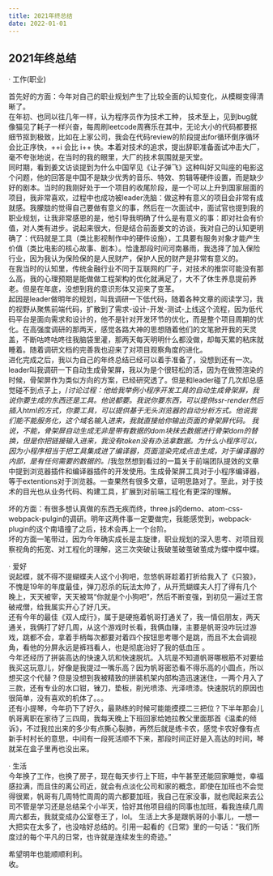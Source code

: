 ```yaml
---
title: 2021年终总结  
date: 2022-01-01
---
```

## 2021年终总结  

· 工作(职业)  

首先好的方面：今年对自己的职业规划产生了比较全面的认知变化，从模糊变得清晰了。  
在年初、也同以往几年一样，认为程序员作为技术工种， 技术至上，见到bug就像猫见了耗子一样兴奋，每周刷leetcode周赛乐在其中，无论大小的代码都要抠细节抠到极致，比如在上家公司，我会在代码review的阶段提出for循环倒序循环会比正序快，++i 会比 i++ 快。本着对技术的追求，提出辞职准备面试冲击大厂，毫不夸张地说，在当时的我的眼里，大厂的技术氛围就是天堂。  
同时期，看到姜文访谈提到为什么中国罕见《让子弹飞》这种叫好又叫座的电影这个问题，他的回答是中国不是缺少优秀的音乐、特效、剪辑等硬件设置，而是缺少好的剧本。当时的我刚好处于一个项目的收尾阶段，是一个可以上升到国家层面的项目，我非常喜欢，过程中也成功被leader洗脑：做这种有意义的项目会非常有成就感。我朦胧的觉得自己要做有意义的事，然后在一次面试中，面试官也提到我的职业规划，让我非常感恩的是，他引导我明确了什么是有意义的事：即对社会有价值，对人类有进步。说起来很大，但是结合前面姜文的访谈，我对自己的认知更明确了：代码就是工具（类比影视制作中的硬件设施），工具要有服务对象才能产生价值（类比电影的核心故事、剧本）。恰逢那段时间河南暴雨，我选择了加入保险行业，因为我认为保险保的是人民财产，保护人民的财产是非常有意义的。  
在我当时的认知里，传统金融行业不同于互联网的厂子，对技术的推崇可能没有那么高，我的心理预期是能做做工程架构的优化就满足了，大不了休生养息提前养老。但是在年底，没想到我的意识形体又迎来了变革。  
起因是leader做明年的规划，叫我调研一下低代码，随着各种文章的阅读学习，我的视野从聚焦前端代码，扩散到了需求-设计-开发-测试-上线这个流程，因为低代码平台是面向需求和设计的，他不是针对开发环节的优化，而是整个项目周期的优化。在高强度调研的那两天，感觉各路大神的思想随着他们的文笔掀开我的天灵盖，不断咕咚咕咚往我脑袋里灌，那两天每天明明什么都没做，却每天累的粘床就睡着。随着调研文档的完善我也迎来了对项目观察角度的进化。  
进化完成之后，我以为自己的年终总结已经可以着手准备了，没想到还有一次。  
leader叫我调研一下自动生成骨架屏，我以为是个很轻松的活，因为在做预渲染的时候，骨架屏作为类似方向的方案，已经研究透了。但是和leader碰了几次却总感觉碰不到点子上，/*讨论过程：他给我举例小程序开发工具的自动生成骨架屏，我说你要生成的东西还是工具。他说都要。我说你要东西，可以提供ssr-render然后插入html的方式，你要工具，可以提供基于无头浏览器的自动分析方式。他说我们能不能服务化，这个域名输入进来，我就直接给你输出页面的骨架屏代码。 我说，不能，骨架屏自动生成无非是带有数据的dom块抹去数据进行骨架dom的替换，但是你把链接输入进来，我没有token没有办法拿数据。为什么小程序可以，因为小程序相当于把工具集成进了编译器，页面渲染完成点击生成，对于编译器的内部，是有任何需要的数据的。*/我忽然想到看过的一篇关于前端团队提效的文章中提到浏览器插件和编译器插件的开发使用。生成骨架屏工具对于小程序编译器，等于extentions对于浏览器。一查果然有很多文章，证明思路对了。至此，对于技术的目光也从业务代码、构建工具，扩展到对前端工程化有更深的理解。  

坏的方面：有很多想认真做的东西无疾而终，three.js的demo、atom-css-webpack-pulgin的调研。明年这两件事一定要做完，我能感觉到，webpack-plugin的这个南墙撞了之后，技术会再上一个台阶。  
坏的方面一笔带过，因为今年确实成长是主旋律，职业规划的深入思考、对项目观察视角的拓宽、对工程化的理解，这三次突破让我破茧破茧破茧成为蝶中蝶中蝶。  

· 爱好  
说起蝶，就不得不提蝴蝶夫人这个小狗吧，忽悠帆哥趁着打折给我入了《只狼》，不愧是19年的年度最佳，弹刀忍杀的玩法太帅了，从开荒蝴蝶夫人打了得有几个晚上，天天被宰，天天被骂“你就是个小狗吧”，然后不断变强，到初见一遍过王宫破戒僧，给我属实开心了好几天。  
还有今年的最佳《双人成行》，属于是硬拖着帆哥打通关了，我一情侣朋友，两天通关，我俩打了好几周，从这个游戏时长看，我俩血赚，主要是帆哥没咋玩过游戏，跳都不会，拿着手柄每次都要对着四个按钮思考哪个是跳，而且不太会调视角，看他的分屏永远是裤裆看人，也是彻底治好了我的低血压 。  
今年还经历了拼装高达的快速入坑和快速脱坑。入坑是不知道帆哥哪根筋不对要给我买这玩意儿，好像是我提过一嘴乐高？因为帆哥密恐看不得乐高的小圆点，所以想买这个代替？但是没想到我被精致的拼装机架内部构造迅速迷住，一两个月入了三款，还有专业的水口钳，锉刀，垫板，削光喷漆、光泽喷漆。快速脱坑的原因也很简单，没有喜欢的机体了。。。  
还有小提琴，今年扔下了好久，最熟练的时候可能能摸摸二三把位？下半年那会儿帆哥离职在家待了三四周，我每天晚上下班回家给她拉教父里面那首《温柔的倾诉》，不过我拉出来的多少有点撕心裂肺，再然后就是练卡农，感觉卡农好像有点新手村村长的意思，中间有一段死活顺不下来，那段时间正好是入高达的时间，琴就呆在盒子里再也没出来。  

· 生活  
今年换了工作，也换了房子，现在每天步行上下班，中午甚至还能回家睡觉，幸福感拉满，而且住的离公司近，就会有点淡化公司和家的概念，即使在加班也不会觉得很累，帆哥有几周特忙周周的周六都要加班，我自己在家没事，就也爬起来去公司不管是学习还是总结呆个小半天，恰好其他项目组的同事也加班，看我连续几周周六都去，我就变成办公室卷王了，lol。
 生活上大多是跟帆哥的小事儿，一想一大把实在太多了，也没啥好总结的。引用一起看的《日常》里的一句话：“我们所度过的每个平凡的日常，也许就是连续发生的奇迹。”

希望明年也能顺顺利利。  
收。
